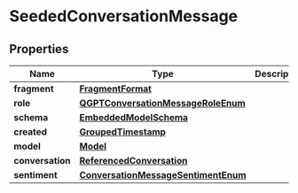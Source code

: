 
# SeededConversationMessage

## Properties
Name | Type | Description | Notes
------------ | ------------- | ------------- | -------------
**fragment** | [**FragmentFormat**](FragmentFormat.md) |  | 
**role** | [**QGPTConversationMessageRoleEnum**](QGPTConversationMessageRoleEnum.md) |  | 
**schema** | [**EmbeddedModelSchema**](EmbeddedModelSchema.md) |  |  [optional]
**created** | [**GroupedTimestamp**](GroupedTimestamp.md) |  |  [optional]
**model** | [**Model**](Model.md) |  |  [optional]
**conversation** | [**ReferencedConversation**](ReferencedConversation.md) |  |  [optional]
**sentiment** | [**ConversationMessageSentimentEnum**](ConversationMessageSentimentEnum.md) |  |  [optional]



